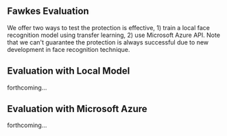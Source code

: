 Fawkes Evaluation
-----------------


We offer two ways to test the protection is effective, 1) train a local face recognition model using transfer learning, 2) use Microsoft Azure API. 
Note that we can't guarantee the protection is always successful due to new development in face recognition technique. 

Evaluation with Local Model
---------------------------
forthcoming...


Evaluation with Microsoft Azure
---------------------------
forthcoming...

